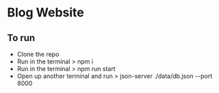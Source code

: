 # Blog Website

## To run

- Clone the repo 
- Run in the terminal > npm i
- Run in the terminal > npm run start 
- Open up another terminal and run > json-server ./data/db.json --port 8000
